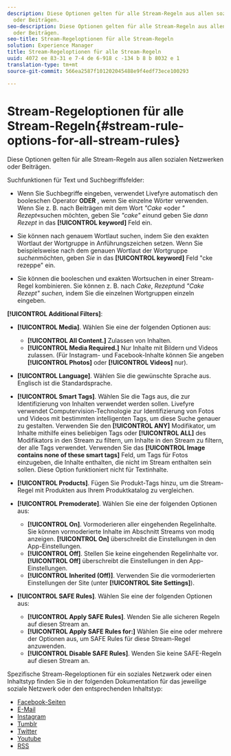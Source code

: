 ```yaml
---
description: Diese Optionen gelten für alle Stream-Regeln aus allen sozialen Netzwerken
  oder Beiträgen.
seo-description: Diese Optionen gelten für alle Stream-Regeln aus allen sozialen Netzwerken
  oder Beiträgen.
seo-title: Stream-Regeloptionen für alle Stream-Regeln
solution: Experience Manager
title: Stream-Regeloptionen für alle Stream-Regeln
uuid: 4072 ee 83-31 e 7-4 de 6-918 c -134 b 8 b 8032 e 1
translation-type: tm+mt
source-git-commit: 566ea2587f101202045488e9f4edf73ece100293

---
```



# Stream-Regeloptionen für alle Stream-Regeln{#stream-rule-options-for-all-stream-rules}

Diese Optionen gelten für alle Stream-Regeln aus allen sozialen Netzwerken oder Beiträgen.

Suchfunktionen für Text und Suchbegriffsfelder:

* Wenn Sie Suchbegriffe eingeben, verwendet Livefyre automatisch den booleschen Operator **ODER** , wenn Sie einzelne Wörter verwenden. Wenn Sie z. B. nach Beiträgen mit dem Wort *"Cake* «oder *" Rezept*«suchen möchten, geben Sie *"cake" ein*und geben Sie *dann Rezept* in das **[!UICONTROL keyword]** Feld ein.

* Sie können nach genauem Wortlaut suchen, indem Sie den exakten Wortlaut der Wortgruppe in Anführungszeichen setzen. Wenn Sie beispielsweise nach dem genauen Wortlaut der Wortgruppe *suchen*möchten, geben *Sie* in das **[!UICONTROL keyword]** Feld "cke rezeppe" ein.

* Sie können die booleschen und exakten Wortsuchen in einer Stream-Regel kombinieren. Sie können z. B. nach *Cake*, *Rezept*und *"Cake Rezept" suchen,* indem Sie die einzelnen Wortgruppen einzeln eingeben.

**[!UICONTROL Additional Filters]**:

* **[!UICONTROL Media]**. Wählen Sie eine der folgenden Optionen aus:

   * **[!UICONTROL All Content.]** Zulassen von Inhalten.
   * **[!UICONTROL Media Required.]** Nur Inhalte mit Bildern und Videos zulassen. (Für Instagram- und Facebook-Inhalte können Sie angeben **[!UICONTROL Photos]** oder **[!UICONTROL Videos]** nur).

* **[!UICONTROL Language]**. Wählen Sie die gewünschte Sprache aus. Englisch ist die Standardsprache.
* **[!UICONTROL Smart Tags]**. Wählen Sie die Tags aus, die zur Identifizierung von Inhalten verwendet werden sollen. Livefyre verwendet Computervision-Technologie zur Identifizierung von Fotos und Videos mit bestimmten intelligenten Tags, um diese Suche genauer zu gestalten. Verwenden Sie den **[!UICONTROL ANY]** Modifikator, um Inhalte mithilfe eines beliebigen Tags oder **[!UICONTROL ALL]** des Modifikators in den Stream zu filtern, um Inhalte in den Stream zu filtern, der alle Tags verwendet. Verwenden Sie das **[!UICONTROL Image contains none of these smart tags]** Feld, um Tags für Fotos einzugeben, die Inhalte enthalten, die nicht im Stream enthalten sein sollen. Diese Option funktioniert nicht für Textinhalte.

* **[!UICONTROL Products]**. Fügen Sie Produkt-Tags hinzu, um die Stream-Regel mit Produkten aus Ihrem Produktkatalog zu vergleichen.
* **[!UICONTROL Premoderate]**. Wählen Sie eine der folgenden Optionen aus:

   * **[!UICONTROL On]**. Vormoderieren aller eingehenden Regelinhalte. Sie können vormoderierte Inhalte im Abschnitt Streams von modq anzeigen. **[!UICONTROL On]** überschreibt die Einstellungen in den App-Einstellungen.
   * **[!UICONTROL Off]**. Stellen Sie keine eingehenden Regelinhalte vor. **[!UICONTROL Off]** überschreibt die Einstellungen in den App-Einstellungen.
   * **[!UICONTROL Inherited (Off)]**. Verwenden Sie die vormoderierten Einstellungen der Site (unter **[!UICONTROL Site Settings]**).

* **[!UICONTROL SAFE Rules]**. Wählen Sie eine der folgenden Optionen aus:
   * **[!UICONTROL Apply SAFE Rules]**. Wenden Sie alle sicheren Regeln auf diesen Stream an.
   * **[!UICONTROL Apply SAFE Rules for:]** Wählen Sie eine oder mehrere der Optionen aus, um SAFE Rules für diese Stream-Regel anzuwenden.
   * **[!UICONTROL Disable SAFE Rules]**. Wenden Sie keine SAFE-Regeln auf diesen Stream an.

Spezifische Stream-Regeloptionen für ein soziales Netzwerk oder einen Inhaltstyp finden Sie in der folgenden Dokumentation für das jeweilige soziale Netzwerk oder den entsprechenden Inhaltstyp:

* [Facebook-Seiten](../c-streams/c-facebook-page-rules.md#c_facebook_page_rules)
* [E-Mail](../c-streams/c-email-rules.md#c_email_rules)
* [Instagram](../c-streams/c-instagram-rules.md#c_instagram_rules)
* [Tumblr](../c-streams/c-tumblr-rules.md#c_tumblr_rules)
* [Twitter](../c-streams/c-twitter-rules.md#c_twitter_rules)
* [Youtube](../c-streams/c-youtube-rules/c-youtube-rules.md#c_youtube_rules)
* [RSS](../c-streams/c-rss-rules-streams.md#c_rss_rules_streams)

